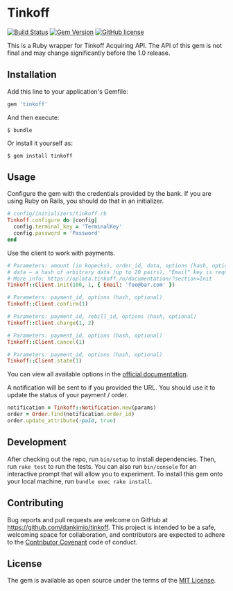 # Tinkoff

[![Build Status](http://img.shields.io/travis/dankimio/tinkoff.svg?style=flat)](https://travis-ci.org/dankimio/tinkoff)
[![Gem Version](http://img.shields.io/gem/v/tinkoff.svg?style=flat&color=brightgreen)](https://rubygems.org/gems/tinkoff)
[![GitHub license](https://img.shields.io/badge/license-MIT-blue.svg?style=flat)](https://raw.githubusercontent.com/dankimio/tinkoff/master/LICENSE.txt)


This is a Ruby wrapper for Tinkoff Acquiring API. The API of this gem is not final and may change significantly before the 1.0 release.

## Installation

Add this line to your application's Gemfile:

```ruby
gem 'tinkoff'
```

And then execute:

    $ bundle

Or install it yourself as:

    $ gem install tinkoff

## Usage

Configure the gem with the credentials provided by the bank. If you are using Ruby on Rails, you should do that in an initializer.

```ruby
# config/initializers/tinkoff.rb
Tinkoff.configure do |config|
  config.terminal_key = 'TerminalKey'
  config.password = 'Password'
end
```

Use the client to work with payments.

```ruby
# Parameters: amount (in kopecks), order_id, data, options (hash, optional)
# data — a hash of arbitrary data (up to 20 pairs), "Email" key is required
# More info: https://oplata.tinkoff.ru/documentation/?section=Init
Tinkoff::Client.init(100, 1, { Email: 'foo@bar.com' })

# Parameters: payment_id, options (hash, optional)
Tinkoff::Client.confirm(1)

# Parameters: payment_id, rebill_id, options (hash, optional)
Tinkoff::Client.charge(1, 2)

# Parameters: payment_id, options (hash, optional)
Tinkoff::Client.cancel(1)

# Parameters: payment_id, options (hash, optional)
Tinkoff::Client.state(1)
```

You can view all available options in the [official documentation](https://oplata.tinkoff.ru/documentation/?section=aboutMet).

A notification will be sent to if you provided the URL. You should use it to update the status of your payment / order.

```ruby
notification = Tinkoff::Notification.new(params)
order = Order.find(notification.order_id)
order.update_attribute(:paid, true)
```

## Development

After checking out the repo, run `bin/setup` to install dependencies. Then, run `rake test` to run the tests. You can also run `bin/console` for an interactive prompt that will allow you to experiment. To install this gem onto your local machine, run `bundle exec rake install`.

## Contributing

Bug reports and pull requests are welcome on GitHub at https://github.com/dankimio/tinkoff. This project is intended to be a safe, welcoming space for collaboration, and contributors are expected to adhere to the [Contributor Covenant](http://contributor-covenant.org) code of conduct.

## License

The gem is available as open source under the terms of the [MIT License](http://opensource.org/licenses/MIT).
